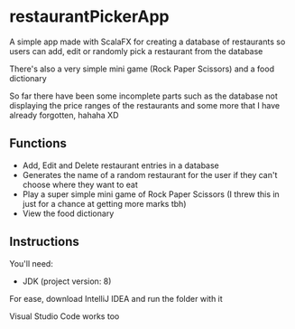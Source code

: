 # restaurantPickerApp

A simple app made with ScalaFX for creating a database of restaurants so users can add, edit or randomly pick a restaurant from the database

There's also a very simple mini game (Rock Paper Scissors) and a food dictionary

So far there have been some incomplete parts such as the database not displaying the price ranges of the restaurants and some more that I have already forgotten, hahaha XD

## Functions

- Add, Edit and Delete restaurant entries in a database
- Generates the name of a random restaurant for the user if they can't choose where they want to eat
- Play a super simple mini game of Rock Paper Scissors (I threw this in just for a chance at getting more marks tbh)
- View the food dictionary

## Instructions

You'll need:
- JDK (project version: 8)

For ease, download IntelliJ IDEA and run the folder with it

Visual Studio Code works too